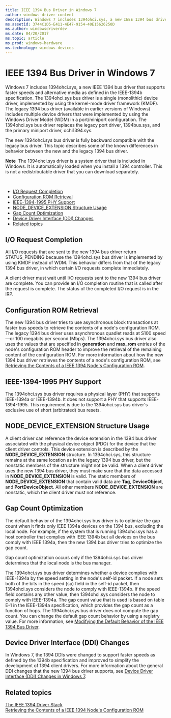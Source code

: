 ```yaml
---
title: IEEE 1394 Bus Driver in Windows 7
author: windows-driver-content
description: Windows 7 includes 1394ohci.sys, a new IEEE 1394 bus driver that supports faster speeds and alternative media as defined in the IEEE-1394b specification.
ms.assetid: 3744C1D5-E411-4E47-9154-40E15626250D
ms.author: windowsdriverdev
ms.date: 04/20/2017
ms.topic: article
ms.prod: windows-hardware
ms.technology: windows-devices
---
```


# IEEE 1394 Bus Driver in Windows 7


Windows 7 includes 1394ohci.sys, a new IEEE 1394 bus driver that supports faster speeds and alternative media as defined in the IEEE-1394b specification. The 1394ohci.sys bus driver is a single (monolithic) device driver, implemented by using the kernel-mode driver framework (KMDF). The legacy 1394 bus driver (available in earlier versions of Windows) includes multiple device drivers that were implemented by using the Windows Driver Model (WDM) in a port/miniport configuration. The 1394ohci.sys bus driver replaces the legacy port driver, 1394bus.sys, and the primary miniport driver, ochi1394.sys.

The new 1394ohci.sys bus driver is fully backward compatible with the legacy bus driver. This topic describes some of the known differences in behavior between the new and the legacy 1394 bus driver.

**Note**  The 1394ohci.sys driver is a system driver that is included in Windows. It is automatically loaded when you install a 1394 controller. This is not a redistributable driver that you can download separately.

 

-   [I/O Request Completion](#io-request-completion)
-   [Configuration ROM Retrieval](#configuration-rom-retrieval)
-   [IEEE-1394-1995 PHY Support](#ieee-1394-1995-phy-support)
-   [NODE\_DEVICE\_EXTENSION Structure Usage](#-node-device-extension-structure-usage)
-   [Gap Count Optimization](#gap-count-optimization)
-   [Device Driver Interface (DDI) Changes](#device-driver-interface-ddi-changes)
-   [Related topics](#related-topics)

##  I/O Request Completion


All I/O requests that are sent to the new 1394 bus driver return STATUS\_PENDING because the 1394ohci.sys bus driver is implemented by using KMDF instead of WDM. This behavior differs from that of the legacy 1394 bus driver, in which certain I/O requests complete immediately.

A client driver must wait until I/O requests sent to the new 1394 bus driver are complete. You can provide an I/O completion routine that is called after the request is complete. The status of the completed I/O request is in the IRP.

## Configuration ROM Retrieval


The new 1394 bus driver tries to use asynchronous block transactions at faster bus speeds to retrieve the contents of a node's configuration ROM. The legacy 1394 bus driver uses asynchronous quadlet reads at S100 speed—or 100 megabits per second (Mbps). The 1394ohci.sys bus driver also uses the values that are specified in **generation** and **max\_rom** entries of the node's configuration ROM header to improve the retrieval of the remaining content of the configuration ROM. For more information about how the new 1394 bus driver retrieves the contents of a node's configuration ROM, see [Retrieving the Contents of a IEEE 1394 Node's Configuration ROM](https://msdn.microsoft.com/library/windows/hardware/gg266408).

## IEEE-1394-1995 PHY Support


The 1394ohci.sys bus driver requires a physical layer (PHY) that supports IEEE-1394a or IEEE-1394b. It does not support a PHY that supports IEEE-1394-1995. This requirement is due to the 1394ohci.sys bus driver's exclusive use of short (arbitrated) bus resets.

## <a href="" id="-node-device-extension-structure-usage"></a> NODE\_DEVICE\_EXTENSION Structure Usage


A client driver can reference the device extension in the 1394 bus driver associated with the physical device object (PDO) for the device that the client driver controls. This device extension is described by the **NODE\_DEVICE\_EXTENSION** structure. In 1394ohci.sys, this structure remains at the same location as in the legacy 1394 bus driver, but the nonstatic members of the structure might not be valid. When a client driver uses the new 1394 bus driver, they must make sure that the data accessed in **NODE\_DEVICE\_EXTENSION** is valid. The static members of **NODE\_DEVICE\_EXTENSION** that contain valid data are **Tag**, **DeviceObject**, and **PortDeviceObject**. All other members **NODE\_DEVICE\_EXTENSION** are nonstatic, which the client driver must not reference.

## Gap Count Optimization


The default behavior of the 1394ohci.sys bus driver is to optimize the gap count when it finds only IEEE 1394a devices on the 1394 bus, excluding the local node. For example, if the system that is running 1394ohci.sys has a host controller that complies with IEEE 1394b but all devices on the bus comply with IEEE 1394a, then the new 1394 bus driver tries to optimize the gap count.

Gap count optimization occurs only if the 1394ohci.sys bus driver determines that the local node is the bus manager.

The 1394ohci.sys bus driver determines whether a device complies with IEEE-1394a by the speed setting in the node's self-id packet. If a node sets both of the bits in the speed (sp) field in the self-id packet, then 1394ohci.sys considers the node to comply with IEEE-1394b. If the speed field contains any other value, then 1394ohci.sys considers the node to comply with IEEE-1394a. The gap count value that is used is based on table E-1 in the IEEE-1394a specification, which provides the gap count as a function of hops. The 1394ohci.sys bus driver does not compute the gap count. You can change the default gap count behavior by using a registry value. For more information, see [Modifying the Default Behavior of the IEEE 1394 Bus Driver](https://msdn.microsoft.com/library/windows/hardware/gg266403).

##  Device Driver Interface (DDI) Changes


In Windows 7, the 1394 DDIs were changed to support faster speeds as defined by the 1394b specification and improved to simplify the development of 1394 client drivers. For more information about the general DDI changes that the new 1394 bus driver supports, see [Device Driver Interface (DDI) Changes in Windows 7](https://msdn.microsoft.com/library/windows/hardware/gg266400).

## Related topics
[The IEEE 1394 Driver Stack](https://msdn.microsoft.com/library/windows/hardware/ff538867)  
[Retrieving the Contents of a IEEE 1394 Node's Configuration ROM](https://msdn.microsoft.com/library/windows/hardware/gg266408)  



